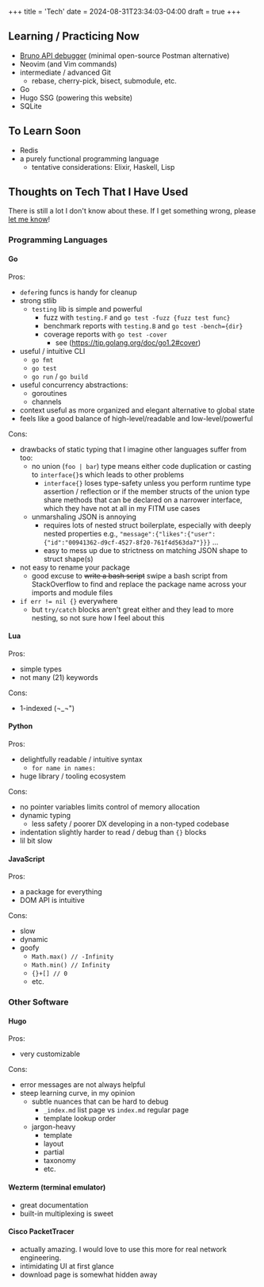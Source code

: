 +++
title = 'Tech'
date = 2024-08-31T23:34:03-04:00
draft = true
+++

## Learning / Practicing Now

-   [Bruno API debugger](https://www.usebruno.com/) (minimal open-source Postman alternative)
-   Neovim (and Vim commands)
-   intermediate / advanced Git
    -   rebase, cherry-pick, bisect, submodule, etc.
-   Go
-   Hugo SSG (powering this website)
-   SQLite

## To Learn Soon

-   Redis
-   a purely functional programming language
    -   tentative considerations: Elixir, Haskell, Lisp

## Thoughts on Tech That I Have Used

There is still a lot I don't know about these. If I get something wrong, please [let me know](../contact/)!

### Programming Languages

#### Go

Pros:

-   `defer`ing funcs is handy for cleanup
-   strong stlib
    -   `testing` lib is simple and powerful
        -   fuzz with `testing.F` and `go test -fuzz {fuzz test func}`
        -   benchmark reports with `testing.B` and `go test -bench={dir}`
        -   coverage reports with `go test -cover`
            -   see (https://tip.golang.org/doc/go1.2#cover)
-   useful / intuitive CLI
    -   `go fmt`
    -   `go test`
    -   `go run` / `go build`
-   useful concurrency abstractions:
    -   goroutines
    -   channels
-   context useful as more organized and elegant alternative to global state
-   feels like a good balance of high-level/readable and low-level/powerful

Cons:

-   drawbacks of static typing that I imagine other languages suffer from too:
    -   no union (`foo | bar`) type means either code duplication or casting to `interface{}`s which leads to other problems
        -   `interface{}` loses type-safety unless you perform runtime type assertion / reflection or if the member structs of the union type share methods that can be declared on a narrower interface, which they have not at all in my FITM use cases
    -   unmarshaling JSON is annoying
        -   requires lots of nested struct boilerplate, especially with deeply nested properties e.g., `"message":{"likes":{"user":{"id":"00941362-d9cf-4527-8f20-761f4d563da7"}}}` ...
        -   easy to mess up due to strictness on matching JSON shape to struct shape(s)
-   not easy to rename your package
    -   good excuse to ~~write a bash script~~ swipe a bash script from StackOverflow to find and replace the package name across your imports and module files
-   `if err != nil {}` everywhere
    -   but `try/catch` blocks aren't great either and they lead to more nesting, so not sure how I feel about this

#### Lua

Pros:

-   simple types
-   not many (21) keywords

Cons:

-   1-indexed (¬_¬")

#### Python

Pros:

-   delightfully readable / intuitive syntax
    -   `for name in names:`
-   huge library / tooling ecosystem

Cons:

-   no pointer variables limits control of memory allocation
-   dynamic typing
    -   less safety / poorer DX developing in a non-typed codebase
-   indentation slightly harder to read / debug than `{}` blocks
-   lil bit slow

#### JavaScript

Pros:

-   a package for everything
-   DOM API is intuitive

Cons:

-   slow
-   dynamic
-   goofy
    -   `Math.max() // -Infinity`
    -   `Math.min() // Infinity`
    -   `{}+[] // 0`
    -   etc.

### Other Software

#### Hugo

Pros:

-   very customizable

Cons:

-   error messages are not always helpful
-   steep learning curve, in my opinion
    -   subtle nuances that can be hard to debug
        -   `_index.md` list page vs `index.md` regular page
        -   template lookup order
    -   jargon-heavy
        -   template
        -   layout
        -   partial
        -   taxonomy
        -   etc.

#### Wezterm (terminal emulator)

-   great documentation
-   built-in multiplexing is sweet

#### Cisco PacketTracer

-   actually amazing. I would love to use this more for real network engineering.
-   intimidating UI at first glance
-   download page is somewhat hidden away
